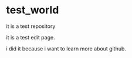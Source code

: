 # test_world
it is a test repository

it is a test edit page.

i did it because i want to learn more about github.

